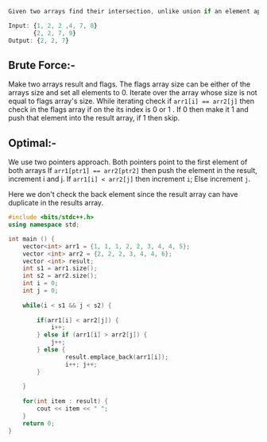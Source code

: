 ```js
Given two arrays find their intersection, unlike union if an element appears twice it should appeaar twice in the result array as well.

Input: {1, 2, 2 ,4, 7, 8}
       {2, 2, 7, 9}
Output: {2, 2, 7}
```

## Brute Force:-
Make two arrays result and flags. The flags array size can be either of the arrays size and  set all elements to 0. Iterate over the array whose size is not equal to flags array's size. While iterating check if `arr1[i] == arr2[j]` then check in the flags array if on the its index is 0 or 1 . If 0 then make it 1 and push that element into the result array, if 1 then skip.

## Optimal:-
We use two pointers approach. Both pointers point to the first element of both arrays If `arr1[ptr1] == arr2[ptr2]` then push the element in the result, increment i and j. If `arr1[i] < arr2[j]` then increment `i`; Else increment `j`. 

Here we don't check the back element since the result array can have duplicate in the results array.
```cpp
#include <bits/stdc++.h>
using namespace std;

int main () {
    vector<int> arr1 = {1, 1, 1, 2, 2, 3, 4, 4, 5};
    vector <int> arr2 = {2, 2, 2, 3, 4, 4, 6};
    vector <int> result;
    int s1 = arr1.size();
    int s2 = arr2.size();
    int i = 0;
    int j = 0;
    
    while(i < s1 && j < s2) {
        
        if(arr1[i] < arr2[j]) {
            i++;
        } else if (arr1[i] > arr2[j]) {
            j++;
        } else {
                result.emplace_back(arr1[i]); 
                i++; j++;
        }
        
    }
    
    for(int item : result) {
        cout << item << " ";
    }
    return 0;
}
```

